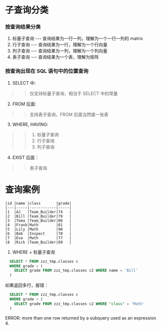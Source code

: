 
# 子查询分类
### 按查询结果分类
1. 标量子查询 --- 查询结果为一行一列，理解为一个一行一列的 matrix
2. 行子查询 --- 查询结果为一行，理解为一个行向量
3. 列子查询 --- 查询结果为一列，理解为一个列向量
4. 表子查询 --- 查询结果为一个表，理解为矩阵
### 按查询出现在 SQL 语句中的位置查询
1. SELECT 中:
>> 仅支持标量子查询，相当于 SELECT 中的常量
2. FROM 后面:
>>  支持表子查询，FROM 后面当然接一张表
3. WHERE, HAVING:
>> 1. 标量子查询
>> 2. 行子查询
>> 3. 列子查询
4. EXIST 后面：
>> 表子查询

# 查询案例
```
|id |name |class       |grade|
|---|-----|------------|-----|
|1  |AJ   |Team_Builder|74   |
|2  |Bill |Team_Builder|79   |
|3  |Toma |Team_Builder|86   |
|4  |Frank|Math        |81   |
|5  |Lily |Math        |90   |
|6  |Bob  |Inspect     |78   |
|7  |Eva  |Math        |77   |
|8  |Rick |Team_Builder|89   |

```
1. WHERE + 标量子查询
```sql
  SELECT * FROM zzz_tmp.classes c 
  WHERE grade > (
    SELECT grade FROM zzz_tmp.classes c2 WHERE name = 'Bill'
  )
```
如果返回多行，报错：
```sql
  SELECT * FROM zzz_tmp.classes c 
  WHERE grade > (
    SELECT grade FROM zzz_tmp.classes c2 WHERE "class" = 'Math'
  )
```
ERROR: more than one row returned by a subquery used as an expression
4. 
